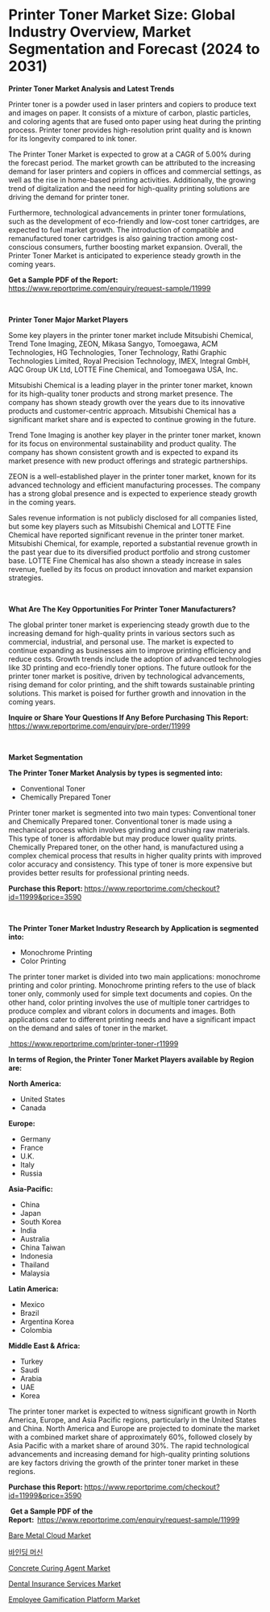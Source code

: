 <p><h1>Printer Toner Market Size: Global Industry Overview, Market Segmentation and Forecast (2024 to 2031)</h1></p><p><strong>Printer Toner Market Analysis and Latest Trends</strong></p>
<p><p>Printer toner is a powder used in laser printers and copiers to produce text and images on paper. It consists of a mixture of carbon, plastic particles, and coloring agents that are fused onto paper using heat during the printing process. Printer toner provides high-resolution print quality and is known for its longevity compared to ink toner.</p><p>The Printer Toner Market is expected to grow at a CAGR of 5.00% during the forecast period. The market growth can be attributed to the increasing demand for laser printers and copiers in offices and commercial settings, as well as the rise in home-based printing activities. Additionally, the growing trend of digitalization and the need for high-quality printing solutions are driving the demand for printer toner.</p><p>Furthermore, technological advancements in printer toner formulations, such as the development of eco-friendly and low-cost toner cartridges, are expected to fuel market growth. The introduction of compatible and remanufactured toner cartridges is also gaining traction among cost-conscious consumers, further boosting market expansion. Overall, the Printer Toner Market is anticipated to experience steady growth in the coming years.</p></p>
<p><strong>Get a Sample PDF of the Report:&nbsp;</strong> <a href="https://www.reportprime.com/enquiry/request-sample/11999">https://www.reportprime.com/enquiry/request-sample/11999</a></p>
<p>&nbsp;</p>
<p><strong>Printer Toner Major Market Players</strong></p>
<p><p>Some key players in the printer toner market include Mitsubishi Chemical, Trend Tone Imaging, ZEON, Mikasa Sangyo, Tomoegawa, ACM Technologies, HG Technologies, Toner Technology, Rathi Graphic Technologies Limited, Royal Precision Technology, IMEX, Integral GmbH, AQC Group UK Ltd, LOTTE Fine Chemical, and Tomoegawa USA, Inc.</p><p>Mitsubishi Chemical is a leading player in the printer toner market, known for its high-quality toner products and strong market presence. The company has shown steady growth over the years due to its innovative products and customer-centric approach. Mitsubishi Chemical has a significant market share and is expected to continue growing in the future.</p><p>Trend Tone Imaging is another key player in the printer toner market, known for its focus on environmental sustainability and product quality. The company has shown consistent growth and is expected to expand its market presence with new product offerings and strategic partnerships.</p><p>ZEON is a well-established player in the printer toner market, known for its advanced technology and efficient manufacturing processes. The company has a strong global presence and is expected to experience steady growth in the coming years.</p><p>Sales revenue information is not publicly disclosed for all companies listed, but some key players such as Mitsubishi Chemical and LOTTE Fine Chemical have reported significant revenue in the printer toner market. Mitsubishi Chemical, for example, reported a substantial revenue growth in the past year due to its diversified product portfolio and strong customer base. LOTTE Fine Chemical has also shown a steady increase in sales revenue, fuelled by its focus on product innovation and market expansion strategies.</p></p>
<p>&nbsp;</p>
<p><strong>What Are The Key Opportunities For Printer Toner Manufacturers?</strong></p>
<p><p>The global printer toner market is experiencing steady growth due to the increasing demand for high-quality prints in various sectors such as commercial, industrial, and personal use. The market is expected to continue expanding as businesses aim to improve printing efficiency and reduce costs. Growth trends include the adoption of advanced technologies like 3D printing and eco-friendly toner options. The future outlook for the printer toner market is positive, driven by technological advancements, rising demand for color printing, and the shift towards sustainable printing solutions. This market is poised for further growth and innovation in the coming years.</p></p>
<p><strong>Inquire or Share Your Questions If Any Before Purchasing This Report:</strong> <a href="https://www.reportprime.com/enquiry/pre-order/11999">https://www.reportprime.com/enquiry/pre-order/11999</a></p>
<p>&nbsp;</p>
<p><strong>Market Segmentation</strong></p>
<p><strong>The Printer Toner Market Analysis by types is segmented into:</strong></p>
<p><ul><li>Conventional Toner</li><li>Chemically Prepared Toner</li></ul></p>
<p><p>Printer toner market is segmented into two main types: Conventional toner and Chemically Prepared toner. Conventional toner is made using a mechanical process which involves grinding and crushing raw materials. This type of toner is affordable but may produce lower quality prints. Chemically Prepared toner, on the other hand, is manufactured using a complex chemical process that results in higher quality prints with improved color accuracy and consistency. This type of toner is more expensive but provides better results for professional printing needs.</p></p>
<p><strong>Purchase this Report:&nbsp;</strong><a href="https://www.reportprime.com/checkout?id=11999&price=3590">https://www.reportprime.com/checkout?id=11999&price=3590</a></p>
<p>&nbsp;</p>
<p><strong>The Printer Toner Market Industry Research by Application is segmented into:</strong></p>
<p><ul><li>Monochrome Printing</li><li>Color Printing</li></ul></p>
<p><p>The printer toner market is divided into two main applications: monochrome printing and color printing. Monochrome printing refers to the use of black toner only, commonly used for simple text documents and copies. On the other hand, color printing involves the use of multiple toner cartridges to produce complex and vibrant colors in documents and images. Both applications cater to different printing needs and have a significant impact on the demand and sales of toner in the market.</p></p>
<p><a href="https://www.reportprime.com/printer-toner-r11999">&nbsp;https://www.reportprime.com/printer-toner-r11999</a></p>
<p><strong>In terms of Region, the Printer Toner Market Players available by Region are:</strong></p>
<p>
    <p> <strong> North America: </strong>
        <ul>
            <li>United States</li>
            <li>Canada</li>
        </ul>
        </p> 
    <p> <strong> Europe: </strong>
        <ul>
            <li>Germany</li>
            <li>France</li>
            <li>U.K.</li>
            <li>Italy</li>
            <li>Russia</li>
        </ul>
        </p> 
    <p> <strong> Asia-Pacific: </strong>
        <ul>
            <li>China</li>
            <li>Japan</li>
            <li>South Korea</li>
            <li>India</li>
            <li>Australia</li>
            <li>China Taiwan</li>
            <li>Indonesia</li>
            <li>Thailand</li>
            <li>Malaysia</li>
        </ul>
        </p> 
    <p> <strong> Latin America: </strong>
        <ul>
            <li>Mexico</li>
            <li>Brazil</li>
            <li>Argentina Korea</li>
            <li>Colombia</li>
        </ul>
        </p> 
    <p> <strong> Middle East & Africa: </strong>
        <ul>
            <li>Turkey</li>
            <li>Saudi</li>
            <li>Arabia</li>
            <li>UAE</li>
            <li>Korea</li>
        </ul>
    </p>
    </p>
<p><p>The printer toner market is expected to witness significant growth in North America, Europe, and Asia Pacific regions, particularly in the United States and China. North America and Europe are projected to dominate the market with a combined market share of approximately 60%, followed closely by Asia Pacific with a market share of around 30%. The rapid technological advancements and increasing demand for high-quality printing solutions are key factors driving the growth of the printer toner market in these regions.</p></p>
<p><strong>Purchase this Report: </strong><a href="https://www.reportprime.com/checkout?id=11999&price=3590">https://www.reportprime.com/checkout?id=11999&price=3590</a></p>
<p>&nbsp;<strong>Get a Sample PDF of the Report:&nbsp;&nbsp;</strong><a href="https://www.reportprime.com/enquiry/request-sample/11999">https://www.reportprime.com/enquiry/request-sample/11999</a></p>
<p><strong></strong></p>
<p><p><a href="https://issuu.com/reportprime-2/docs/bare-metal-cloud-market-size-2030.pptx">Bare Metal Cloud Market</a></p><p><a href="https://medium.com/@jaceykeebler/%EB%B0%94%EC%9D%B8%EB%94%A9-%EA%B8%B0%EA%B3%84-%EC%8B%9C%EC%9E%A5-%EA%B7%9C%EB%AA%A8%EB%8A%94-%EC%97%B0%ED%8F%89%EA%B7%A0-%EC%84%B1%EC%9E%A5%EB%A5%A0-10-1-%EB%A1%9C-%EC%84%B1%EC%9E%A5%ED%95%98%EA%B3%A0-%EC%9E%88%EC%9C%BC%EB%A9%B0-%EC%9D%B4-%EB%B3%B4%EA%B3%A0%EC%84%9C%EB%8A%94-%EC%8B%9C%EC%9E%A5-%EC%84%B8%EB%B6%84%ED%99%94-%EC%84%B1%EC%9E%A5-%EB%B0%8F-2024%EB%85%84%EB%B6%80%ED%84%B0-2031%EB%85%84%EA%B9%8C%EC%A7%80%EC%9D%98-%EC%98%88%EC%B8%A1-%EB%B6%84%EC%84%9D%EC%9D%84-%EB%8B%A4%EB%A3%A8%EA%B3%A0-%EC%9E%88%EC%8A%B5%EB%8B%88%EB%8B%A4-646b1d32e105">바인딩 머신</a></p><p><a href="https://github.com/RichRobinson5/Market-Research-Report-List-6/blob/main/concrete-curing-agent-market.md">Concrete Curing Agent Market</a></p><p><a href="https://issuu.com/reportprime-2/docs/dental-insurance-services-market-size-2030.pptx">Dental Insurance Services Market</a></p><p><a href="https://www.linkedin.com/pulse/global-employee-gamification-platform-market-opportunities-o52se">Employee Gamification Platform Market</a></p></p>